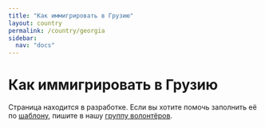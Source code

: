 ```yaml
---
title: "Как иммигрировать в Грузию"
layout: country
permalink: /country/georgia
sidebar:
  nav: "docs"
---
```


# Как иммигрировать в Грузию

Страница находится в разработке. Если вы хотите помочь заполнить её по [шаблону](/template), пишите в нашу [группу волонтёров](https://t.me/+FHi3FnJaoWJkMDAx).
